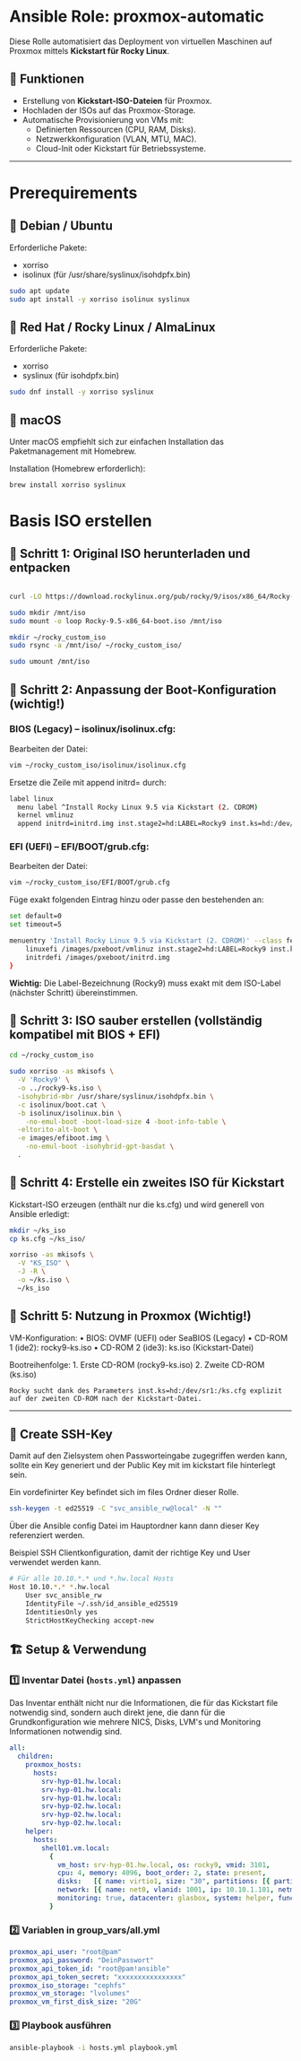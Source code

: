 # Ansible Role: proxmox-automatic

Diese Rolle automatisiert das Deployment von virtuellen Maschinen auf Proxmox mittels **Kickstart für Rocky Linux**.

## 📌 **Funktionen**
- Erstellung von **Kickstart-ISO-Dateien** für Proxmox.
- Hochladen der ISOs auf das Proxmox-Storage.
- Automatische Provisionierung von VMs mit:
  - Definierten Ressourcen (CPU, RAM, Disks).
  - Netzwerkkonfiguration (VLAN, MTU, MAC).
  - Cloud-Init oder Kickstart für Betriebssysteme.

---

# Prerequirements

## 🔹 Debian / Ubuntu

Erforderliche Pakete:
* xorriso
* isolinux (für /usr/share/syslinux/isohdpfx.bin)


```bash
sudo apt update
sudo apt install -y xorriso isolinux syslinux
```

## 🔹 Red Hat / Rocky Linux / AlmaLinux

Erforderliche Pakete:
* xorriso
* syslinux (für isohdpfx.bin)

```bash
sudo dnf install -y xorriso syslinux
```

## 🔹 macOS

Unter macOS empfiehlt sich zur einfachen Installation das Paketmanagement mit Homebrew.

Installation (Homebrew erforderlich):

```bash
brew install xorriso syslinux
```


# Basis ISO erstellen

## 📌 Schritt 1: Original ISO herunterladen und entpacken

```bash

curl -LO https://download.rockylinux.org/pub/rocky/9/isos/x86_64/Rocky-9.5-x86_64-boot.iso

sudo mkdir /mnt/iso
sudo mount -o loop Rocky-9.5-x86_64-boot.iso /mnt/iso

mkdir ~/rocky_custom_iso
sudo rsync -a /mnt/iso/ ~/rocky_custom_iso/

sudo umount /mnt/iso
```

## 📌 Schritt 2: Anpassung der Boot-Konfiguration (wichtig!)

### BIOS (Legacy) – isolinux/isolinux.cfg:

Bearbeiten der Datei:

```bash
vim ~/rocky_custom_iso/isolinux/isolinux.cfg
```

Ersetze die Zeile mit append initrd= durch:
```bash
label linux
  menu label ^Install Rocky Linux 9.5 via Kickstart (2. CDROM)
  kernel vmlinuz
  append initrd=initrd.img inst.stage2=hd:LABEL=Rocky9 inst.ks=hd:/dev/sr1:/ks.cfg quiet
```

### EFI (UEFI) – EFI/BOOT/grub.cfg:

Bearbeiten der Datei:
```bash
vim ~/rocky_custom_iso/EFI/BOOT/grub.cfg
```

Füge exakt folgenden Eintrag hinzu oder passe den bestehenden an:
```bash
set default=0
set timeout=5

menuentry 'Install Rocky Linux 9.5 via Kickstart (2. CDROM)' --class fedora --class gnu-linux --class os {
    linuxefi /images/pxeboot/vmlinuz inst.stage2=hd:LABEL=Rocky9 inst.ks=hd:/dev/sr1:/ks.cfg quiet
    initrdefi /images/pxeboot/initrd.img
}
```
**Wichtig:** Die Label-Bezeichnung (Rocky9) muss exakt mit dem ISO-Label (nächster Schritt) übereinstimmen.

## 📌 Schritt 3: ISO sauber erstellen (vollständig kompatibel mit BIOS + EFI)

```bash
cd ~/rocky_custom_iso

sudo xorriso -as mkisofs \
  -V 'Rocky9' \
  -o ../rocky9-ks.iso \
  -isohybrid-mbr /usr/share/syslinux/isohdpfx.bin \
  -c isolinux/boot.cat \
  -b isolinux/isolinux.bin \
    -no-emul-boot -boot-load-size 4 -boot-info-table \
  -eltorito-alt-boot \
  -e images/efiboot.img \
    -no-emul-boot -isohybrid-gpt-basdat \
  .
```

## 📌 Schritt 4: Erstelle ein zweites ISO für Kickstart

Kickstart-ISO erzeugen (enthält nur die ks.cfg) und wird generell von Ansible erledigt:
```bash
mkdir ~/ks_iso
cp ks.cfg ~/ks_iso/

xorriso -as mkisofs \
  -V "KS_ISO" \
  -J -R \
  -o ~/ks.iso \
  ~/ks_iso
```

## 📌 Schritt 5: Nutzung in Proxmox (Wichtig!)

VM-Konfiguration:
	•	BIOS: OVMF (UEFI) oder SeaBIOS (Legacy)
	•	CD-ROM 1 (ide2): rocky9-ks.iso
	•	CD-ROM 2 (ide3): ks.iso (Kickstart-Datei)

Bootreihenfolge:
	1.	Erste CD-ROM (rocky9-ks.iso)
	2.	Zweite CD-ROM (ks.iso)

	Rocky sucht dank des Parameters inst.ks=hd:/dev/sr1:/ks.cfg explizit auf der zweiten CD-ROM nach der Kickstart-Datei.

---

## 📌 Create SSH-Key

Damit auf den Zielsystem ohen Passworteingabe zugegriffen werden kann, sollte ein Key generiert und der Public Key mit im kickstart file hinterlegt sein.

Ein vordefinirter Key befindet sich im files Ordner dieser Rolle.

```bash
ssh-keygen -t ed25519 -C "svc_ansible_rw@local" -N ""
```

Über die Ansible config Datei im Hauptordner kann dann dieser Key referenziert werden.

Beispiel SSH Clientkonfiguration, damit der richtige Key und User verwendet werden kann.

```bash
# Für alle 10.10.*.* und *.hw.local Hosts
Host 10.10.*.* *.hw.local
    User svc_ansible_rw
    IdentityFile ~/.ssh/id_ansible_ed25519
    IdentitiesOnly yes
    StrictHostKeyChecking accept-new
```

## 🏗 **Setup & Verwendung**
### 1️⃣ **Inventar Datei (`hosts.yml`) anpassen**

Das Inventar enthält nicht nur die Informationen, die für das Kickstart file notwendig sind, sondern auch direkt jene, die dann für die Grundkonfiguration wie mehrere NICS, Disks, LVM's und Monitoring Informationen notwendig sind.

```yaml
all:
  children:
    proxmox_hosts:
      hosts:
        srv-hyp-01.hw.local:
        srv-hyp-01.hw.local:
        srv-hyp-01.hw.local:
        srv-hyp-02.hw.local:
        srv-hyp-02.hw.local:
        srv-hyp-02.hw.local:
    helper:
      hosts:
        shell01.vm.local:
          {
            vm_host: srv-hyp-01.hw.local, os: rocky9, vmid: 3101,
            cpu: 4, memory: 4096, boot_order: 2, state: present,
            disks:   [{ name: virtio1, size: "30", partitions: [{ partition: 1, size: "28", mountpoints: "/opt" }] }],
            network: [{ name: net0, vlanid: 1001, ip: 10.10.1.101, netmask: 255.255.255.0, gateway: 10.10.1.1 }],
            monitoring: true, datacenter: glasbox, system: helper, function: shell
          }
```

### 2️⃣ Variablen in group_vars/all.yml

```yaml
proxmox_api_user: "root@pam"
proxmox_api_password: "DeinPasswort"
proxmox_api_token_id: "root@pam!ansible"
proxmox_api_token_secret: "xxxxxxxxxxxxxxxx"
proxmox_iso_storage: "cephfs"
proxmox_vm_storage: "lvolumes"
proxmox_vm_first_disk_size: "20G"
```

### 3️⃣ Playbook ausführen

```bash
ansible-playbook -i hosts.yml playbook.yml
```
